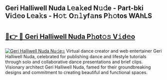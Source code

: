 ## Geri Halliwell Nuda L𝚎a𝚔ed N𝚞𝚍e - Part-bki Vi𝚍𝚎o L𝚎a𝚔s - H𝚘𝚝 O𝚗𝚕yf𝚊ns P𝚑𝚘tos WAhLS

# <h2><a href="http://kf9c39.oniu.top/?m=Geri+Halliwell+Nuda">🔗👉 🔴 Geri Halliwell Nuda P𝚑ot𝚘𝚜 V𝚒d𝚎o</a></h2>

[![Geri Halliwell Nuda Nu𝚍e𝚜](https://i.imgur.com/0qMVB7G.gif)](http://kf9c39.oniu.top/?m=Geri+Halliwell+Nuda)
Virtual dance creator and web entertainer Geri Halliwell Nuda, celebrated for publishing dance and lifestyle tutorials through solo and collaborative dance presentations and brief clips. Visionary architect Geri Halliwell Nuda, famed for their groundbreaking designs and commitment to creating beautiful and functional spaces.  
